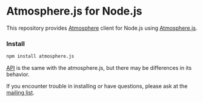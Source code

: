 Atmosphere.js for Node.js
==================

This repository provides [Atmosphere](https://github.com/Atmosphere/atmosphere) client for Node.js using [Atmosphere.js](https://github.com/Atmosphere/atmosphere-javascript).

### Install

```bash
npm install atmosphere.js
```

[API](https://github.com/Atmosphere/atmosphere/wiki/jQuery.atmosphere.js-API) is the same with the atmosphere.js, but there may be differences in its behavior. 


If you encounter trouble in installing or have questions, please ask at the [mailing list](http://groups.google.com/group/atmosphere-framework).
